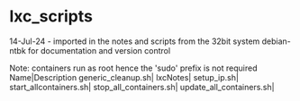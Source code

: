 # lxc_scripts

14-Jul-24 - imported in the notes and scripts from the 32bit system debian-ntbk for documentation and version control

Note: containers run as root hence the 'sudo' prefix is not required
Name|Description
generic_cleanup.sh|
lxcNotes|
setup_ip.sh|
start_allcontainers.sh|
stop_all_containers.sh|
update_all_containers.sh|
